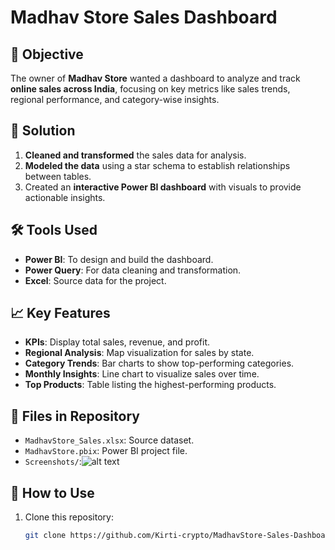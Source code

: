# Madhav Store Sales Dashboard  

## 📝 Objective  
The owner of **Madhav Store** wanted a dashboard to analyze and track **online sales across India**, focusing on key metrics like sales trends, regional performance, and category-wise insights.  

## 🚀 Solution    
1. **Cleaned and transformed** the sales data for analysis.  
2. **Modeled the data** using a star schema to establish relationships between tables.  
3. Created an **interactive Power BI dashboard** with visuals to provide actionable insights.  

## 🛠️ Tools Used  
- **Power BI**: To design and build the dashboard.  
- **Power Query**: For data cleaning and transformation.  
- **Excel**: Source data for the project.  

## 📈 Key Features  
- **KPIs**: Display total sales, revenue, and profit.  
- **Regional Analysis**: Map visualization for sales by state.  
- **Category Trends**: Bar charts to show top-performing categories.  
- **Monthly Insights**: Line chart to visualize sales over time.  
- **Top Products**: Table listing the highest-performing products.  

## 📂 Files in Repository  
- `MadhavStore_Sales.xlsx`: Source dataset.  
- `MadhavStore.pbix`: Power BI project file.  
- `Screenshots/`:![alt text](image.jpg)  

## 🔗 How to Use  
1. Clone this repository:  
   ```bash
   git clone https://github.com/Kirti-crypto/MadhavStore-Sales-Dashboard.git


